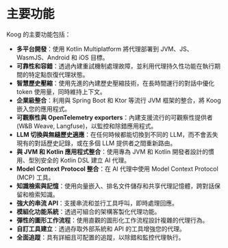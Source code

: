 # 主要功能

Koog 的主要功能包括：

- **多平台開發**：使用 Kotlin Multiplatform 將代理部署到 JVM、JS、WasmJS、Android 和 iOS 目標。
- **可靠性和容錯**：透過內建重試機制處理故障，並利用代理持久性功能在執行期間的特定點恢復代理狀態。
- **智慧歷史壓縮**：使用先進的內建歷史壓縮技術，在長時間運行的對話中優化 token 使用量，同時維持上下文。
- **企業級整合**：利用與 Spring Boot 和 Ktor 等流行 JVM 框架的整合，將 Koog 嵌入您的應用程式。
- **可觀察性與 OpenTelemetry exporters**：內建支援流行的可觀察性提供者 (W&B Weave, Langfuse)，以監控和除錯應用程式。
- **LLM 切換與無縫歷史適應**：在任何時候都能切換到不同的 LLM，而不會丟失現有的對話歷史記錄，或在多個 LLM 提供者之間重新路由。
- **與 JVM 和 Kotlin 應用程式整合**：使用專為 JVM 和 Kotlin 開發者設計的慣用、型別安全的 Kotlin DSL 建立 AI 代理。
- **Model Context Protocol 整合**：在 AI 代理中使用 Model Context Protocol (MCP) 工具。
- **知識檢索與記憶**：使用向量嵌入、排名文件儲存和共享代理記憶體，跨對話保留和檢索知識。
- **強大的串流 API**：支援串流和並行工具呼叫，即時處理回應。
- **模組化功能系統**：透過可組合的架構客製化代理功能。
- **彈性的圖形工作流程**：使用直觀的圖形化工作流程設計複雜的代理行為。
- **自訂工具建立**：透過存取外部系統和 API 的工具增強您的代理。
- **全面追蹤**：具有詳細且可配置的追蹤，以除錯和監控代理執行。